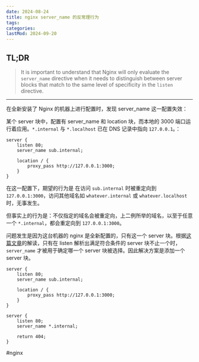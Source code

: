 ```yaml
---
date: 2024-08-24
title: nginx server_name 的反常理行为
tags:
categories:
lastMod: 2024-09-20
---
```

## TL;DR

> It is important to understand that Nginx will only evaluate the `server_name` directive when it needs to distinguish between server blocks that match to the same level of specificity in the `listen` directive.

---

在全新安装了 Nginx 的机器上进行配置时，发现 server_name 这一配置失效：

某个 server 块中，配置有 server_name 和 location 块，而本地的 3000 端口运行着应用。`*.internal` 与 `*.localhost` 已在 DNS 记录中指向 `127.0.0.1`。：
```nginx
server {
    listen 80;
    server_name sub.internal;

    location / {
        proxy_pass http://127.0.0.1:3000;
    }
}
```

在这一配置下，期望的行为是 在访问 `sub.internal` 时被重定向到 `127.0.0.1:3000`，访问其他域名如 `whatever.internal` 或 `whatever.localhost` 时，无事发生。

但事实上的行为是：不仅指定的域名会被重定向，上二例所举的域名，以至于任意一个 `*.internal`，都会重定向到 `127.0.0.1:3000`。

问题发生是因为这台机器的 nginx 是全新配置的，只有这一个 server 块。根据[这篇文章](https://www.digitalocean.com/community/tutorials/understanding-nginx-server-and-location-block-selection-algorithms)的解读，只有在 listen 解析出满足符合条件的 server 块不止一个时，`server_name` 才被用于确定哪一个 server 块被选择。因此解决方案是添加一个 server 块。
```nginx
server {
    listen 80;
    server_name sub.internal;

    location / {
        proxy_pass http://127.0.0.1:3000;
    }
}

server {
    listen 80;
    server_name *.internal;

    return 404;
}
```

#nginx
